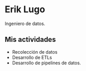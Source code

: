 # Erik Lugo

Ingeniero de datos.

## Mis actividades

* Recolección de datos
* Desarrollo de ETLs
* Desarrollo de pipelines de datos.
